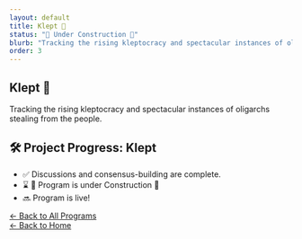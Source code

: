 ```yaml
---
layout: default
title: Klept 🤑
status: "🚧 Under Construction 🚧"
blurb: "Tracking the rising kleptocracy and spectacular instances of oligarchs stealing from the people."
order: 3
---
```


## Klept 🤑

Tracking the rising kleptocracy and spectacular instances of oligarchs stealing from the people.


## 🛠️ Project Progress: Klept

- ✅ Discussions and consensus-building are complete.
- ⌛ 🚧 Program is under Construction 🚧
- 🔜 Program is live!

[← Back to All Programs](/program/)  
[← Back to Home](/)
